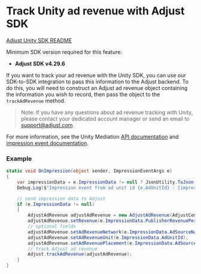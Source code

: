 # Track Unity ad revenue with Adjust SDK

[Adjust Unity SDK README][unity-readme]

Minimum SDK version required for this feature:

- **Adjust SDK v4.29.6**

If you want to track your ad revenue with the Unity SDK, you can use our SDK-to-SDK integration to pass this information to the Adjust backend. To do this, you will need to construct an Adjust ad revenue object containing the information you wish to record, then pass the object to the `trackAdRevenue` method.

> Note: If you have any questions about ad revenue tracking with Unity, please contact your dedicated account manager or send an email to [support@adjust.com](mailto:support@adjust.com).

For more information, see the Unity Mediation [API documentation](https://docs.unity.com/mediation/APIReferenceUnity.html) and [impression event documentation](https://docs.unity.com/mediation/SDKIntegrationUnityImpressionEvents.html).

### Example

```cs
static void OnImpression(object sender, ImpressionEventArgs e)
{
    var impressionData = e.ImpressionData != null ? JsonUtility.ToJson(e.ImpressionData, true) : "null";
    Debug.Log($"Impression event from ad unit id {e.AdUnitId} : {impressionData}");

    // send impression data to Adjust 
    if (e.ImpressionData != null)
    {
        AdjustAdRevenue adjustAdRevenue = new AdjustAdRevenue(AdjustConfig.AdjustAdRevenueSourceUnity);
        adjustAdRevenue.setRevenue(e.ImpressionData.PublisherRevenuePerImpression, e.ImpressionData.Currency);
        // optional fields
        adjustAdRevenue.setAdRevenueNetwork(e.ImpressionData.AdSourceName);
        adjustAdRevenue.setAdRevenueUnit(e.ImpressionData.AdUnitId);
        adjustAdRevenue.setAdRevenuePlacement(e.ImpressionData.AdSourceInstance);
        // track Adjust ad revenue
        Adjust.trackAdRevenue(adjustAdRevenue);
    }    
}
```

[unity-readme]:    ../../../README.md

